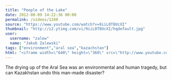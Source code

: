 ```yaml
---
title: "People of the Lake"
date: 2012-08-09 14:22:36 00:00
permalink: /videos/1240
source: "https://www.youtube.com/watch?v=9iiL0T8UcXI"
thumbnail: "http://i2.ytimg.com/vi/9iiL0T8UcXI/hqdefault.jpg"
user:
  username: "zalew"
  name: "Jakub Zalewski"
tags: ["environment","aral sea","kazachstan"]
html: "<iframe width=\"640\" height=\"360\" src=\"http://www.youtube.com/embed/9iiL0T8UcXI?wmode=transparent&fs=1&feature=oembed\" frameborder=\"0\" allowfullscreen></iframe>"
---
```


The drying up of the Aral Sea was an environmental and human tragedy, but can Kazakhstan undo this man-made disaster?